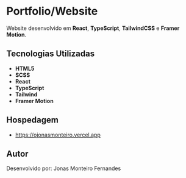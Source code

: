 # Portfolio/Website

Website desenvolvido em **React**, **TypeScript**, **TailwindCSS** e **Framer Motion**.

## Tecnologias Utilizadas
- **HTML5**
- **SCSS**
- **React**
- **TypeScript**
- **Tailwind**
- **Framer Motion**

## Hospedagem
- https://ojonasmonteiro.vercel.app

## Autor 
Desenvolvido por: Jonas Monteiro Fernandes